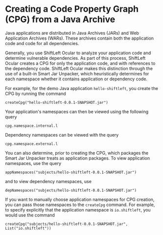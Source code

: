 # Creating a Code Property Graph (CPG) from a Java Archive

Java applications are distributed in Java Archives (JARs) and Web Application Archives (WARs). These archives contain both the application code and code for all dependencies.

Generally, you use ShiftLeft Ocular to analyze your application code and determine vulnerable dependencies. As part of this process, ShiftLeft Ocular creates a CPG for only the application code, and with references to the dependency code. ShiftLeft Ocular makes this distinction through the use of a built-in Smart Jar Unpacker, which heuristically determines for each namespace whether it contains application or dependency code.

For example, for the demo Java application `hello-shiftleft`, you create the CPG by running the command

```
createCpg("hello-shiftleft-0.0.1-SNAPSHOT.jar")
```

Your application's namespaces can then be viewed using the following query

```
cpg.namespace.internal.l
```

Dependency namespaces can be viewed with the query

```
cpg.namespace.external.l
```

You can also determine, prior to creating the CPG, which packages the Smart Jar Unpacker treats as application packages. To view application namespaces, use the query

```
appNamespaces("subjects/hello-shiftleft-0.0.1-SNAPSHOT.jar")
```

and to view dependency namespaces, use

```
depNamespaces("subjects/hello-shiftleft-0.0.1-SNAPSHOT.jar")
```

If you want to manually choose application namespaces for CPG creation, you can pass those namespaces to the `createCpg` command. For example, to specify explicitly that the application namespace is `io.shiftleft`, you would use the command

```
createCpg("subjects/hello-shiftleft-0.0.1-SNAPSHOT.jar", List("io.shiftleft"))
```
